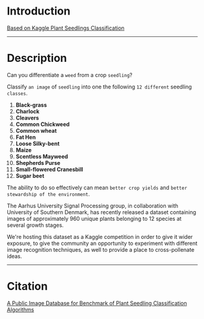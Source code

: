 # Introduction
[Based on Kaggle Plant Seedlings Classification](https://www.kaggle.com/c/plant-seedlings-classification)

---

# Description
Can you differentiate a `weed` from a crop `seedling`?

Classify `an image` of `seedling` into one the following `12 different` seedling `classes`.

1. **Black-grass**
2. **Charlock**
3. **Cleavers**
4. **Common Chickweed**
5. **Common wheat**
6. **Fat Hen**
7. **Loose Silky-bent**
8. **Maize**
9. **Scentless Mayweed**
10. **Shepherds Purse**
11. **Small-flowered Cranesbill**
12. **Sugar beet**


The ability to do so effectively can mean `better crop yields` and `better stewardship of the environment`.

The Aarhus University Signal Processing group, in collaboration with University of Southern Denmark, has recently released a dataset containing images of approximately 960 unique plants belonging to 12 species at several growth stages.

We're hosting this dataset as a Kaggle competition in order to give it wider exposure, to give the community an opportunity to experiment with different image recognition techniques, as well to provide a place to cross-pollenate ideas.

---

# Citation
[A Public Image Database for Benchmark of Plant Seedling Classification Algorithms](https://arxiv.org/abs/1711.05458v1)
